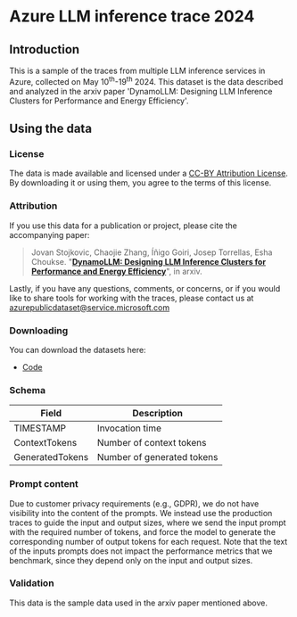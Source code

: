 # Azure LLM inference trace 2024

## Introduction
This is a sample of the traces from multiple LLM inference services in Azure, collected on May 10<sup>th</sup>-19<sup>th</sup> 2024. This dataset is the data described and analyzed in the arxiv paper 'DynamoLLM: Designing LLM Inference Clusters for Performance and Energy Efficiency'.

## Using the data

### License
The data is made available and licensed under a [CC-BY Attribution License](https://github.com/Azure/AzurePublicDataset/blob/master/LICENSE). By downloading it or using them, you agree to the terms of this license.

### Attribution
If you use this data for a publication or project, please cite the accompanying paper:

> Jovan Stojkovic, Chaojie Zhang, Íñigo Goiri, Josep Torrellas, Esha Choukse. "[**DynamoLLM: Designing LLM Inference Clusters for Performance and Energy Efficiency**](https://arxiv.org/abs/2408.00741)", in arxiv. 

Lastly, if you have any questions, comments, or concerns, or if you would like to share tools for working with the traces, please contact us at azurepublicdataset@service.microsoft.com 

### Downloading
You can download the datasets here:
* [Code](https://azurepublicdatasettraces.blob.core.windows.net/azurellminfererencetrace/AzureLLMInferenceTrace_code_1week.csv)

### Schema
|Field|Description |
|--|--|
| TIMESTAMP | Invocation time |
| ContextTokens | Number of context tokens |
| GeneratedTokens | Number of generated  tokens |

### Prompt content
Due to customer privacy requirements (e.g., GDPR), we do not have visibility into the content of the prompts. We instead use the production traces to guide the input and output sizes, where we send the input prompt with the required number of tokens, 
and force the model to generate the corresponding number of output tokens for each request. Note that the text of the inputs prompts does not impact the performance metrics that we benchmark, since they depend only on the input and output sizes.

### Validation
This data is the sample data used in the arxiv paper mentioned above.
